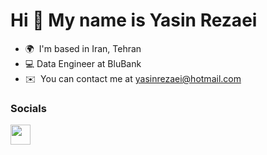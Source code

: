 Hi 👋 My name is Yasin Rezaei
==============================
* 🌍  I'm based in Iran, Tehran
* 💻  Data Engineer at BluBank
* ✉️  You can contact me at [yasinrezaei@hotmail.com](mailto:yasinrezaei@hotmail.com)
  

### Socials
<a href="https://www.linkedin.com/in/yasinrezaei" target="_blank" rel="noreferrer"><img src="https://raw.githubusercontent.com/danielcranney/readme-generator/main/public/icons/socials/linkedin.svg" width="32" height="32" /></a> 
